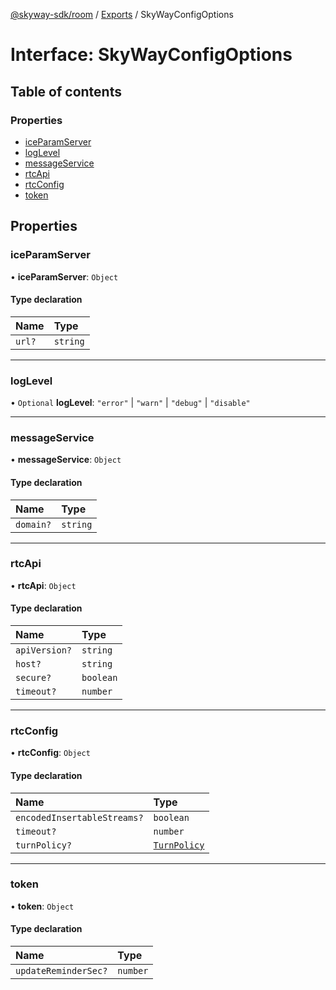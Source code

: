 [@skyway-sdk/room](../README.md) / [Exports](../modules.md) / SkyWayConfigOptions

# Interface: SkyWayConfigOptions

## Table of contents

### Properties

- [iceParamServer](SkyWayConfigOptions.md#iceparamserver)
- [logLevel](SkyWayConfigOptions.md#loglevel)
- [messageService](SkyWayConfigOptions.md#messageservice)
- [rtcApi](SkyWayConfigOptions.md#rtcapi)
- [rtcConfig](SkyWayConfigOptions.md#rtcconfig)
- [token](SkyWayConfigOptions.md#token)

## Properties

### iceParamServer

• **iceParamServer**: `Object`

#### Type declaration

| Name | Type |
| :------ | :------ |
| `url?` | `string` |

___

### logLevel

• `Optional` **logLevel**: ``"error"`` \| ``"warn"`` \| ``"debug"`` \| ``"disable"``

___

### messageService

• **messageService**: `Object`

#### Type declaration

| Name | Type |
| :------ | :------ |
| `domain?` | `string` |

___

### rtcApi

• **rtcApi**: `Object`

#### Type declaration

| Name | Type |
| :------ | :------ |
| `apiVersion?` | `string` |
| `host?` | `string` |
| `secure?` | `boolean` |
| `timeout?` | `number` |

___

### rtcConfig

• **rtcConfig**: `Object`

#### Type declaration

| Name | Type |
| :------ | :------ |
| `encodedInsertableStreams?` | `boolean` |
| `timeout?` | `number` |
| `turnPolicy?` | [`TurnPolicy`](../modules.md#turnpolicy) |

___

### token

• **token**: `Object`

#### Type declaration

| Name | Type |
| :------ | :------ |
| `updateReminderSec?` | `number` |
